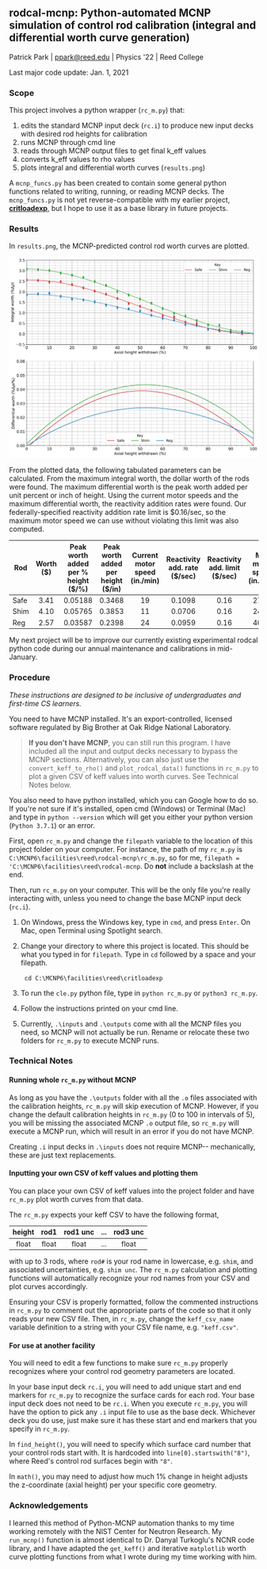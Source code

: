 ## rodcal-mcnp: Python-automated MCNP simulation of control rod calibration (integral and differential worth curve generation) 

Patrick Park | <ppark@reed.edu> | Physics '22 | Reed College

Last major code update: Jan. 1, 2021

### Scope

This project involves a python wrapper (`rc_m.py`) that:
1. edits the standard MCNP input deck (`rc.i`) to produce new input decks with desired rod heights for calibration
2. runs MCNP through cmd line
3. reads through MCNP output files to get final k_eff values
4. converts k_eff values to rho values 
5. plots integral and differential worth curves (`results.png`)

A `mcnp_funcs.py` has been created to contain some general python functions related to writing, running, or reading MCNP decks. 
The `mcnp_funcs.py` is not yet reverse-compatible with my earlier project, [**critloadexp**](https:/github.com/patrickpark910/critloadexp),
but I hope to use it as a base library in future projects.

### Results 

In `results.png`, the MCNP-predicted control rod worth curves are plotted. 

![Result figure produced](https://github.com/patrickpark910/rodcal-mcnp/blob/main/results_rho.png?raw=true)

From the plotted data, the following tabulated parameters can be calculated. From the maximum integral worth, the dollar worth of the rods were found. The maximum differential worth is the peak worth added per unit percent or inch of height. Using the current motor speeds and the maximum differential worth, the reactivity addition rates were found. Our federally-specified reactivity addition rate limit is $0.16/sec, so the maximum motor speed we can use without violating this limit was also computed.

| Rod  | Worth ($)         | Peak worth added per % height ($/%) | Peak worth added per height ($/in) | Current motor speed (in./min)  | Reactivity add. rate ($/sec) | Reactivity add. limit ($/sec) | Max motor speed (in./min) |
| ---- | :-----------------: | :----------------------------------: | :---------------------------------: | :--------------------------------: | :--------------------------------: | :------------------------:| :------------------------: |
| Safe | 3.41 | 0.05188                | 0.3468                | 19    | 0.1098  | 0.16        | 27.68        |
| Shim | 4.10 | 0.05765                | 0.3853                | 11    | 0.0706  | 0.16         | 24.91        |
| Reg  | 2.57 | 0.03587                | 0.2398                | 24    | 0.0959  | 0.16         | 40.04       |

My next project will be to improve our currently existing experimental rodcal python code during our annual maintenance and calibrations in mid-January.

### Procedure

*These instructions are designed to be inclusive of undergraduates and first-time CS learners.*

You need to have MCNP installed. It's an export-controlled, licensed software regulated by Big Brother at Oak Ridge National Laboratory.

> **If you don't have MCNP**, you can still run this program. I have included all the input and output decks necessary to bypass the MCNP sections.
> Alternatively, you can also just use the `convert_keff_to_rho()` and `plot_rodcal_data()` functions in `rc_m.py` to plot a given CSV of keff values into worth curves.
> See Technical Notes below.

You also need to have python installed, which you can Google how to do so. If you're not sure if it's installed, open cmd (Windows) or Terminal (Mac) and type in `python --version`
which will get you either your python version (`Python 3.7.1`) or an error.

First, open `rc_m.py` and change the `filepath` variable to the location of this project folder on your computer. 
For instance, the path of my `rc_m.py` is `C:\MCNP6\facilities\reed\rodcal-mcnp\rc_m.py`, so for me, `filepath = 'C:\MCNP6\facilities\reed\rodcal-mcnp`. Do **not** include a backslash at the end.

Then, run `rc_m.py` on your computer. This will be the only file you're really interacting with, unless you need to change the base MCNP input deck (`rc.i`).

1. On Windows, press the Windows key, type in `cmd`, and press `Enter`. On Mac, open Terminal using Spotlight search.
2. Change your directory to where this project is located. This should be what you typed in for `filepath`. Type in `cd` followed by a space and your filepath.
    
        cd C:\MCNP6\facilities\reed\critloadexp
    
3. To run the `cle.py` python file, type in `python rc_m.py` or `python3 rc_m.py`.
4. Follow the instructions printed on your cmd line. 
5. Currently, `.\inputs` and `.\outputs` come with all the MCNP files you need, so MCNP will not actually be run. 
Rename or relocate these two folders for `rc_m.py` to execute MCNP runs. 
### Technical Notes

#### Running whole `rc_m.py` without MCNP
As long as you have the `.\outputs` folder with all the `.o` files associated with the calibration heights, `rc_m.py` will skip execution of MCNP. 
However, if you change the default calibration heights in `rc_m.py` (0 to 100 in intervals of 5), you will be missing the associated MCNP `.o` output file,
so `rc_m.py` will execute a MCNP run, which will result in an error if you do not have MCNP.

Creating `.i` input decks in `.\inputs` does not require MCNP-- mechanically, these are just text replacements.

#### Inputting your own CSV of keff values and plotting them
You can place your own CSV of keff values into the project folder and have `rc_m.py` plot worth curves from that data. 

The `rc_m.py` expects your keff CSV to have the following format, 

| height | rod1 | rod1 unc | ... | rod3 unc|
|:---:|:---:|:---:|---|:---:|
| float | float | float | ... | float |

with up to 3 rods, where `rod#` is your rod name in lowercase, e.g. `shim`, and associated uncertainties, e.g. `shim unc`. 
The `rc_m.py` calculation and plotting functions will automatically recognize your rod names from your CSV and plot curves accordingly.

Ensuring your CSV is properly formatted, follow the commented instructions in `rc_m.py` to comment out the appropriate parts of the code so that it only reads your new CSV file. 
Then, in `rc_m.py`, change the `keff_csv_name` variable definition to a string with your CSV file name, e.g. `"keff.csv"`.

#### For use at another facility

You will need to edit a few functions to make sure `rc_m.py` properly recognizes where your control rod geometry parameters are located.

In your base input deck `rc.i`, you will need to add unique start and end markers for `rc_m.py` to recognize the surface cards for each rod. 
Your base input deck does not need to be `rc.i`. When you execute `rc_m.py`, you will have the option to pick any `.i` input file to use as the base deck.
Whichever deck you do use, just make sure it has these start and end markers that you specify in `rc_m.py`.

In `find_height()`, you will need to specify which surface card number that your control rods start with. 
It is hardcoded into `line[0].startswith("8")`, where Reed's control rod surfaces begin with `"8"`.

In `math()`, you may need to adjust how much 1% change in height adjusts the z-coordinate (axial height) per your specific core geometry.

### Acknowledgements

I learned this method of Python-MCNP automation thanks to my time working remotely with the NIST Center for Neutron Research. 
My `run_mcnp()` function is almost identical to Dr. Danyal Turkoglu's NCNR code library, and 
I have adapted the `get_keff()` and iterative `matplotlib` worth curve plotting functions from what I wrote during my time working with him.
